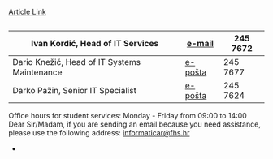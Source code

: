 [Article Link](https://www.fhs.hr/en/deanery/it_service)

## 
Ivan Kordić, Head of IT Services | [e-mail](javascript:cms_mail\('ikordic','fhs.hr','',''\)) | 245 7672  
---|---|---  
Dario Knežić, Head of IT Systems Maintenance |  [e-pošta](javascript:cms_mail\('dknezic','fhs.unizg.hr','',''\)) | 245 7677  
Darko Pažin, Senior IT Specialist | [e-pošta](javascript:cms_mail\('dpazin','fhs.unizg.hr','',''\)) | 245 7624  
Office hours for student services: Monday - Friday from 09:00 to 14:00
Dear Sir/Madam, if you are sending an email because you need assistance, please use the following address: [informaticar@fhs.hr](javascript:cms_mail\('informaticar','fhs.hr','',''\))
  
  
  

  * 

  

